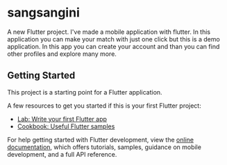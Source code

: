 # sangsangini

A new Flutter project.
I've made a mobile application with flutter.
In this application you can make your match with just one click but this is a demo application.
In this app you can create your account and than you can find other profiles and explore many more.

## Getting Started

This project is a starting point for a Flutter application.

A few resources to get you started if this is your first Flutter project:

- [Lab: Write your first Flutter app](https://docs.flutter.dev/get-started/codelab)
- [Cookbook: Useful Flutter samples](https://docs.flutter.dev/cookbook)

For help getting started with Flutter development, view the
[online documentation](https://docs.flutter.dev/), which offers tutorials,
samples, guidance on mobile development, and a full API reference.
